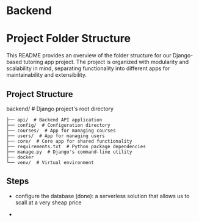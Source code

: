 # Backend

# Project Folder Structure

This README provides an overview of the folder structure for our Django-based tutoring app project. The project is organized with modularity and scalability in mind, separating functionality into different apps for maintainability and extensibility.

## Project Structure

backend/  # Django project's root directory

    ├── api/  # Backend API application
    ├── config/  # Configuration directory
    ├── courses/  # App for managing courses
    ├── users/  # App for managing users
    ├── core/  # Core app for shared functionality
    ├── requirements.txt  # Python package dependencies
    ├── manage.py  # Django's command-line utility
    ├── docker
    └── venv/  # Virtual environment

## Steps

- configure the database (done):
    a serverless solution that allows us to scall at a very sheap price

- 
